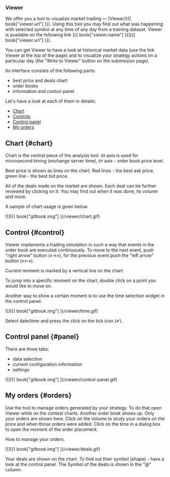 ### Viewer

We offer you a tool to visualize market trading — [Viewer]({{ book["viewer.url"] }}).
Using this tool you may find out what was happening with selected symbol at any time of any day from a training dataset.
Viewer is available on the following link [{{ book["viewer.name"] }}]({{ book["viewer.url"] }}).

You can get Viewer to have a look at historical market data (use the link Viewer at the top of the page) and to visualize your strategy actions on a particular day (the "Write to Viewer" button on the submission page).

Its interface consists of the following parts:

- best price and deals chart
- order books
- information and control panel

Let's have a look at each of them in details:

- [Chart](#chart)
- [Controls](#control)
- [Control panel](#panel)
- [My orders](#orders)

## Chart {#chart}

Chart is the central piece of the analysis tool.
`OX` axis is used for microsecond timing (exchange server time), `OY` axis - order book price level.

Best price is shown as lines on the chart.
Red lines - the best ask price, green line - the best bid price.

All of the deals made on the market are shown.
Each deal can be further reviewed by clicking on it. You may find out when it was done, its volume and more.

A sample of chart usage is given below.

![]({{ book["gitbook.img"] }}/viewer/chart.gif)

## Control {#control}

Viewer implements a trading simulation in such a way that events in the order book are executed continuously.
To move to the next event, push "right arrow" button («→»), for the previous event push the "left arrow" button  («←»).

Current moment is marked by a vertical line on the chart.

To jump into a specific moment on the chart, double click on a point you would like to move on.

Another way to show a certain moment is to use the time selection widget in the control panel.

![]({{ book["gitbook.img"] }}/viewer/time.gif)

<!-- TODO(asalikhov): there is a task to simplify date/time panel -->
Select date/time and press the click on the tick icon (✔).

## Control panel {#panel}

There are three tabs:

- data selection
- current configuration information
- settings

![]({{ book["gitbook.img"] }}/viewer/control-panel.gif)

## My orders {#orders}

Use the tool to manage orders generated by your strategy.
To do that open Viewer while on the contest charts.
Another order book shows up. Only your orders are shown here.
Click on the volume to study your orders on the price and when those orders were added.
Click on the time in a dialog box to open the moment of the order placement.

How to manage your orders.

![]({{ book["gitbook.img"] }}/viewer/deals.gif)

Your deals are shown on the chart.
To find out their symbol (shape) - have a look at the control panel.
The Symbol of the deals is shown in the "@" column.
